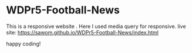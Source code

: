 # WDPr5-Football-News

This is a responsive website . Here I used media query for responsive. 
live site: https://sawom.github.io/WDPr5-Football-News/index.html

happy coding!
